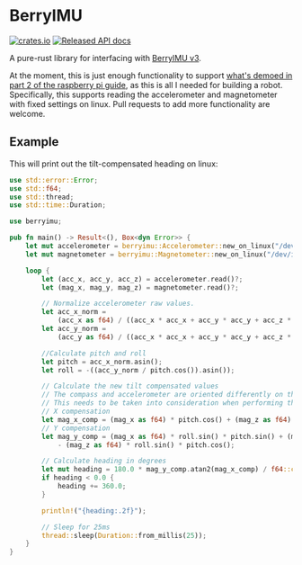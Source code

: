 # BerryIMU

[![crates.io](https://img.shields.io/crates/v/berryimu.svg)](https://crates.io/crates/berryimu)
[![Released API docs](https://docs.rs/berryimu/badge.svg)](https://docs.rs/berryimu)

A pure-rust library for interfacing with [BerryIMU v3](https://ozzmaker.com/product/berryimu-accelerometer-gyroscope-magnetometer-barometricaltitude-sensor/).

At the moment, this is just enough functionality to support [what's demoed in part 2 of the raspberry pi guide](https://ozzmaker.com/compass2/), as this is all I needed for building a robot. Specifically, this supports reading the accelerometer and magnetometer with fixed settings on linux. Pull requests to add more functionality are welcome.

## Example

This will print out the tilt-compensated heading on linux:

```rust
use std::error::Error;
use std::f64;
use std::thread;
use std::time::Duration;

use berryimu;

pub fn main() -> Result<(), Box<dyn Error>> {
    let mut accelerometer = berryimu::Accelerometer::new_on_linux("/dev/i2c-1")?;
    let mut magnetometer = berryimu::Magnetometer::new_on_linux("/dev/i2c-1")?;

    loop {
        let (acc_x, acc_y, acc_z) = accelerometer.read()?;
        let (mag_x, mag_y, mag_z) = magnetometer.read()?;

        // Normalize accelerometer raw values.
        let acc_x_norm =
            (acc_x as f64) / ((acc_x * acc_x + acc_y * acc_y + acc_z * acc_z) as f64).sqrt();
        let acc_y_norm =
            (acc_y as f64) / ((acc_x * acc_x + acc_y * acc_y + acc_z * acc_z) as f64).sqrt();

        //Calculate pitch and roll
        let pitch = acc_x_norm.asin();
        let roll = -((acc_y_norm / pitch.cos()).asin());

        // Calculate the new tilt compensated values
        // The compass and accelerometer are oriented differently on the the BerryIMUv1, v2 and v3.
        // This needs to be taken into consideration when performing the calculations.
        // X compensation
        let mag_x_comp = (mag_x as f64) * pitch.cos() + (mag_z as f64) * pitch.sin();
        // Y compensation
        let mag_y_comp = (mag_x as f64) * roll.sin() * pitch.sin() + (mag_y as f64) * roll.cos()
            - (mag_z as f64) * roll.sin() * pitch.cos();

        // Calculate heading in degrees
        let mut heading = 180.0 * mag_y_comp.atan2(mag_x_comp) / f64::consts::PI;
        if heading < 0.0 {
            heading += 360.0;
        }

        println!("{heading:.2f}");

        // Sleep for 25ms
        thread::sleep(Duration::from_millis(25));
    }
}

```